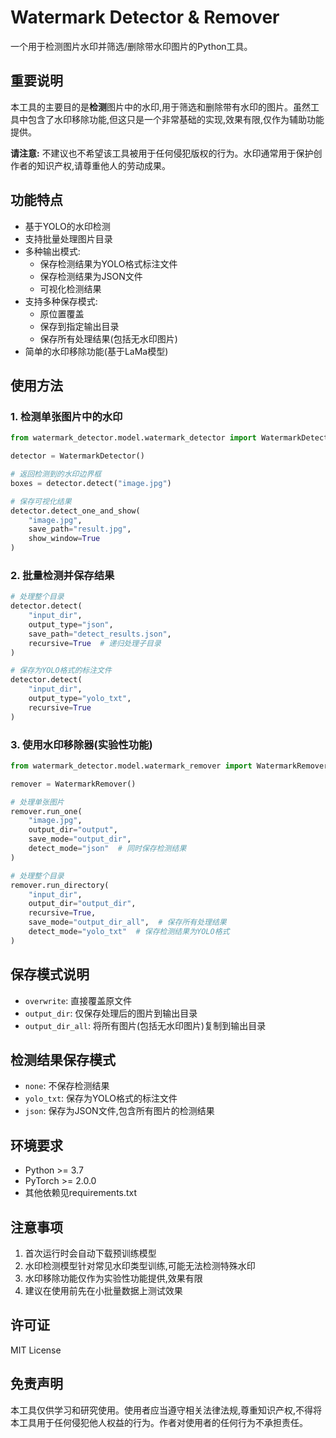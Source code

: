 # Watermark Detector & Remover

一个用于检测图片水印并筛选/删除带水印图片的Python工具。

## 重要说明

本工具的主要目的是**检测**图片中的水印,用于筛选和删除带有水印的图片。虽然工具中包含了水印移除功能,但这只是一个非常基础的实现,效果有限,仅作为辅助功能提供。

**请注意:** 不建议也不希望该工具被用于任何侵犯版权的行为。水印通常用于保护创作者的知识产权,请尊重他人的劳动成果。

## 功能特点

- 基于YOLO的水印检测
- 支持批量处理图片目录
- 多种输出模式:
  - 保存检测结果为YOLO格式标注文件
  - 保存检测结果为JSON文件
  - 可视化检测结果
- 支持多种保存模式:
  - 原位置覆盖
  - 保存到指定输出目录
  - 保存所有处理结果(包括无水印图片)
- 简单的水印移除功能(基于LaMa模型)

## 使用方法

### 1. 检测单张图片中的水印

```python
from watermark_detector.model.watermark_detector import WatermarkDetector

detector = WatermarkDetector()

# 返回检测到的水印边界框
boxes = detector.detect("image.jpg")

# 保存可视化结果
detector.detect_one_and_show(
    "image.jpg",
    save_path="result.jpg",
    show_window=True
)
```

### 2. 批量检测并保存结果

```python
# 处理整个目录
detector.detect(
    "input_dir",
    output_type="json",
    save_path="detect_results.json",
    recursive=True  # 递归处理子目录
)

# 保存为YOLO格式的标注文件
detector.detect(
    "input_dir",
    output_type="yolo_txt",
    recursive=True
)
```

### 3. 使用水印移除器(实验性功能)

```python
from watermark_detector.model.watermark_remover import WatermarkRemover

remover = WatermarkRemover()

# 处理单张图片
remover.run_one(
    "image.jpg",
    output_dir="output",
    save_mode="output_dir",
    detect_mode="json"  # 同时保存检测结果
)

# 处理整个目录
remover.run_directory(
    "input_dir",
    output_dir="output_dir",
    recursive=True,
    save_mode="output_dir_all",  # 保存所有处理结果
    detect_mode="yolo_txt"  # 保存检测结果为YOLO格式
)
```

## 保存模式说明

- `overwrite`: 直接覆盖原文件
- `output_dir`: 仅保存处理后的图片到输出目录
- `output_dir_all`: 将所有图片(包括无水印图片)复制到输出目录

## 检测结果保存模式

- `none`: 不保存检测结果
- `yolo_txt`: 保存为YOLO格式的标注文件
- `json`: 保存为JSON文件,包含所有图片的检测结果

## 环境要求

- Python >= 3.7
- PyTorch >= 2.0.0
- 其他依赖见requirements.txt

## 注意事项

1. 首次运行时会自动下载预训练模型
2. 水印检测模型针对常见水印类型训练,可能无法检测特殊水印
3. 水印移除功能仅作为实验性功能提供,效果有限
4. 建议在使用前先在小批量数据上测试效果

## 许可证

MIT License

## 免责声明

本工具仅供学习和研究使用。使用者应当遵守相关法律法规,尊重知识产权,不得将本工具用于任何侵犯他人权益的行为。作者对使用者的任何行为不承担责任。
